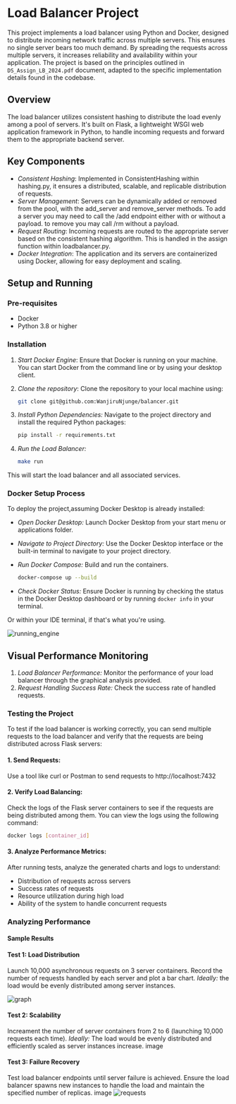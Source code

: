 # Load Balancer Project

This project implements a load balancer using Python and Docker, designed to distribute incoming network traffic across multiple servers. This ensures no single server bears too much demand. By spreading the requests across multiple servers, it increases reliability and availability within your application. 
The project is based on the principles outlined in `DS_Assign_LB_2024.pdf` document, adapted to the specific implementation details found in the codebase.

## Overview

The load balancer utilizes consistent hashing to distribute the load evenly among a pool of servers. It's built on Flask, a lightweight WSGI web application framework in Python, to handle incoming requests and forward them to the appropriate backend server.

## Key Components

- *Consistent Hashing*: Implemented in ConsistentHashing within hashing.py, it ensures a distributed, scalable, and replicable distribution of requests.
- *Server Management*: Servers can be dynamically added or removed from the pool, with the add_server and remove_server methods. To add a server you may need to call the /add endpoint either with or without a payload. to remove you may call /rm without a payload.
- *Request Routing*: Incoming requests are routed to the appropriate server based on the consistent hashing algorithm. This is handled in the assign function within loadbalancer.py.
- *Docker Integration*: The application and its servers are containerized using Docker, allowing for easy deployment and scaling.

## Setup and Running

### Pre-requisites

- Docker
- Python 3.8 or higher

### Installation

1. *Start Docker Engine*: Ensure that Docker is running on your machine. You can start Docker from the command line or by using your desktop client.
2. *Clone the repository*: Clone the repository to your local machine using:
   ```sh
   git clone git@github.com:WanjiruNjunge/balancer.git
   ```

3. *Install Python Dependencies:*
Navigate to the project directory and install the required Python packages:
    ```sh
    pip install -r requirements.txt
    ```
4. *Run the Load Balancer:*
    ```sh
    make run
    ```
This will start the load balancer and all associated services.

### Docker Setup Process
To deploy the project,assuming Docker Desktop is already installed: 

- *Open Docker Desktop:* Launch Docker Desktop from your start menu or applications folder.
- *Navigate to Project Directory:* Use the Docker Desktop interface or the built-in terminal to navigate to your project directory.
- *Run Docker Compose:* 
Build and run the containers. 
   ```sh
   docker-compose up --build
   ```  
     
- *Check Docker Status:* 
Ensure Docker is running by checking the status in the Docker Desktop dashboard or by running ```docker info``` in your terminal.

Or within your IDE terminal, if that's what you're using.

![running_engine](https://github.com/user-attachments/assets/0d034263-9e17-4bf0-b6ce-ae59740d6baa)


## Visual Performance Monitoring

1. *Load Balancer Performance:* Monitor the performance of your load balancer through the graphical analysis provided. 
2. *Request Handling Success Rate:* Check the success rate of handled requests.

### Testing the Project

To test if the load balancer is working correctly, you can send multiple requests to the load balancer and verify that the requests are being distributed across  Flask servers:

#### 1. Send Requests:

Use a tool like curl or Postman to send requests to http://localhost:7432

#### 2. Verify Load Balancing:

Check the logs of the Flask server containers to see if the requests are being distributed among them. You can view the logs using the following command:

```bash
docker logs [container_id]
```

#### 3. Analyze Performance Metrics:
After running tests, analyze the generated charts and logs to understand:

- Distribution of requests across servers
- Success rates of requests
- Resource utilization during high load
- Ability of the system to handle concurrent requests


### Analyzing Performance
#### Sample Results
#### Test 1: Load Distribution
Launch 10,000 asynchronous requests on 3 server containers.
Record the number of requests handled by each server and plot a bar chart.
*Ideally:* the load would be evenly distributed among server instances.

![graph](https://github.com/user-attachments/assets/fb456d75-680c-41e6-ba21-3b4159e1ebcc)


#### Test 2: Scalability
Increament the number of server containers from 2 to 6 (launching 10,000 requests each time).
*Ideally:* The load would be evenly distributed and efficiently scaled as server instances increase. 
image

#### Test 3: Failure Recovery
Test load balancer endpoints until server failure is achieved.
Ensure the load balancer spawns new instances to handle the load and maintain the specified number of replicas.
image
![requests](https://github.com/user-attachments/assets/b9eb2866-4dbc-4287-ade5-7cac9d58fcbe)


<!-- Containers with the prefix 'emergency_' are spawned on failure of a replica.
On failure of a server during a test run with 40000 requests, 'emergency_52' and 'emergency_11' were spawned to handle requests -->
